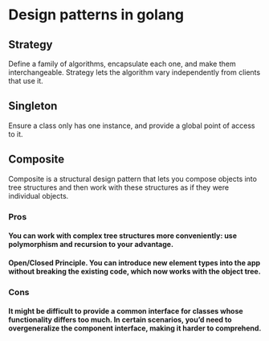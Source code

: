 # Design patterns in golang

## Strategy
Define a family of algorithms, encapsulate each one, and make them interchangeable. Strategy lets the algorithm vary independently from clients that use it.

## Singleton
Ensure a class only has one instance, and provide a global point of access to it.

## Composite
Composite is a structural design pattern that lets you compose objects into tree structures and then work with these structures as if they were individual objects.

 ### Pros
 #### You can work with complex tree structures more conveniently: use polymorphism and recursion to your advantage.
 ####  Open/Closed Principle. You can introduce new element types into the app without breaking the existing code, which now works with the object tree.
 ### Cons
 #### It might be difficult to provide a common interface for classes whose functionality differs too much. In certain scenarios, you’d need to overgeneralize the component interface, making it harder to comprehend.